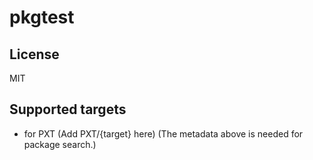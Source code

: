 # pkgtest


## License
MIT

## Supported targets
* for PXT (Add PXT/{target} here)
(The metadata above is needed for package search.)
